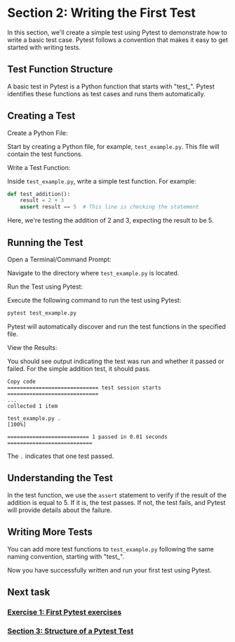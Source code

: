 # Section 2: Writing the First Test

In this section, we'll create a simple test using Pytest to demonstrate how to write a basic test case. Pytest follows a
convention that makes it easy to get started with writing tests.

## Test Function Structure

A basic test in Pytest is a Python function that starts with "test_". Pytest identifies these functions as test cases
and runs them automatically.

## Creating a Test

Create a Python File:

Start by creating a Python file, for example, `test_example.py`. This file will contain the test functions.

Write a Test Function:

Inside `test_example.py`, write a simple test function. For example:

```python
def test_addition():
    result = 2 + 3
    assert result == 5  # This line is checking the statement
```

Here, we're testing the addition of 2 and 3, expecting the result to be 5.

## Running the Test

Open a Terminal/Command Prompt:

Navigate to the directory where `test_example.py` is located.

Run the Test using Pytest:

Execute the following command to run the test using Pytest:

```bash
pytest test_example.py
```

Pytest will automatically discover and run the test functions in the specified file.

View the Results:

You should see output indicating the test was run and whether it passed or failed. For the simple addition test, it
should pass.

```plaintext
Copy code
============================= test session starts =============================
...
collected 1 item

test_example.py .                                                      [100%]

========================== 1 passed in 0.01 seconds ===========================
```

The `.` indicates that one test passed.

## Understanding the Test

In the test function, we use the `assert` statement to verify if the result of the addition is equal to 5. If it is, the
test passes. If not, the test fails, and Pytest will provide details about the failure.

## Writing More Tests

You can add more test functions to `test_example.py` following the same naming convention, starting with "test_".

Now you have successfully written and run your first test using Pytest.

## Next task

### [Exercise 1: First Pytest exercises][1]
### [Section 3: Structure of a Pytest Test][2]


[1]: ../pytest_exercises/01_first_application_test.md
[2]: 03_pytest_structure.md